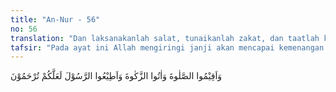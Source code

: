 ```yaml
---
title: "An-Nur - 56"
no: 56
translation: "Dan laksanakanlah salat, tunaikanlah zakat, dan taatlah kepada Rasul (Muhammad), agar kamu diberi rahmat."
tafsir: "Pada ayat ini Allah mengiringi janji akan mencapai kemenangan itu dengan perintah mendirikan salat, menunaikan zakat dan menaati Allah dan Rasul-Nya. Itulah syarat pertama untuk mencapai kemenangan dan memeliharanya. Kadang-kadang mencapai sesuatu tidaklah begitu berat, tetapi memelihara kelestarian apa yang telah dicapai itu lebih berat daripada mencapainya. Oleh sebab itu kaum Muslimin harus memperkuat diri dan memupuk pertahanan dengan tiga macam senjata yang sangat ampuh itu yaitu pertama menguatkan batin dengan selalu berhubungan dengan Yang Mahakuasa. Kedua zakat yang membersihkan diri dari sifat bakhil dan kikir, sehingga apabila tiba waktu untuk seseorang tidak segan mengorbankan harta, tenaga bahkan jiwanya. Ketiga taat dan patuh kepada Allah dan Rasul-Nya di mana segala tindak tanduknya disesuaikan dengan ajaran-Nya dan bila terdapat perbedaan pendapat hendaklah dikembalikan kepada hukum Allah dan Rasul-Nya. Itulah yang menjadi pedoman bagi segala gerak dan langkah. Dengan memenuhi ketiga syarat itu akan dapat dibina kekuatan umat dan ketahanannya terhadap segala bahaya yang mengancam dan kejayaan yang telah dicapai dapat dipertahankan dan dipelihara ."
---
```


وَاَقِيْمُوا الصَّلٰوةَ وَاٰتُوا الزَّكٰوةَ وَاَطِيْعُوا الرَّسُوْلَ لَعَلَّكُمْ تُرْحَمُوْنَ
